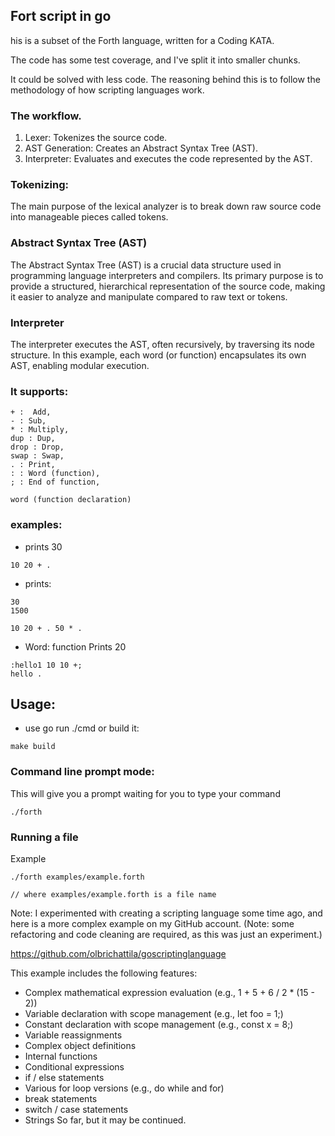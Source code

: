 ## Fort script in go

his is a subset of the Forth language, written for a Coding KATA.

The code has some test coverage, and I've split it into smaller chunks.

It could be solved with less code. The reasoning behind this is to follow the methodology of how scripting languages work.

### The workflow.
1. Lexer: Tokenizes the source code.
2. AST Generation: Creates an Abstract Syntax Tree (AST).
3. Interpreter: Evaluates and executes the code represented by the AST.

### Tokenizing:
The main purpose of the lexical analyzer is to break down raw source code into manageable pieces called tokens.

### Abstract Syntax Tree (AST)
The Abstract Syntax Tree (AST) is a crucial data structure used in programming language interpreters and compilers. Its primary purpose is to provide a structured, hierarchical representation of the source code, making it easier to analyze and manipulate compared to raw text or tokens.

### Interpreter
The interpreter executes the AST, often recursively, by traversing its node structure. In this example, each word (or function) encapsulates its own AST, enabling modular execution.


### It supports:
```
+ :  Add,
- : Sub,
* : Multiply,
dup : Dup,
drop : Drop,
swap : Swap,
. : Print,
: : Word (function),
; : End of function,

word (function declaration)
```

### examples: 
- prints 30
```
10 20 + .
```

- prints:
```
30
1500
```

```
10 20 + . 50 * .
```

- Word: function Prints 20

```
:hello1 10 10 +;
hello .
```

## Usage:

- use go run ./cmd or build it:
```
make build
```

### Command line prompt mode:
This will give you a prompt waiting for you to type your command

```
./forth 
```

### Running a file
Example
```
./forth examples/example.forth

// where examples/example.forth is a file name
```

Note:
I experimented with creating a scripting language some time ago, and here is a more complex example on my GitHub account. (Note: some refactoring and code cleaning are required, as this was just an experiment.)

https://github.com/olbrichattila/goscriptinglanguage

This example includes the following features:
- Complex mathematical expression evaluation (e.g., 1 + 5 + 6 / 2 * (15 - 2))
- Variable declaration with scope management (e.g., let foo = 1;)
- Constant declaration with scope management (e.g., const x = 8;)
- Variable reassignments
- Complex object definitions
- Internal functions
- Conditional expressions
- if / else statements
- Various for loop versions (e.g., do while and for)
- break statements
- switch / case statements
- Strings
So far, but it may be continued.
